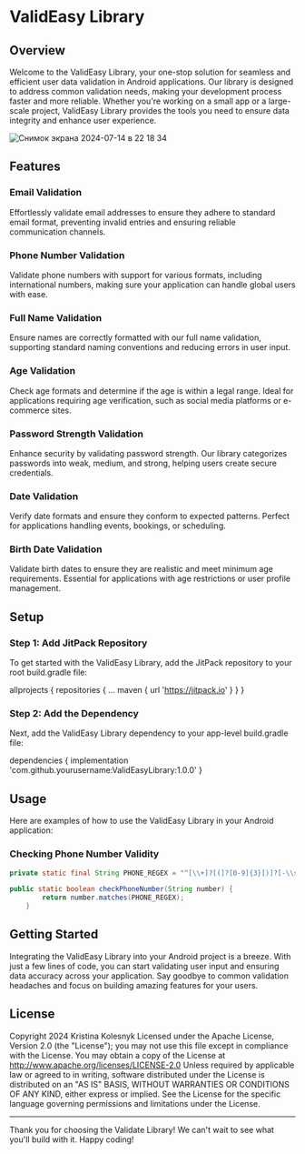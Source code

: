 # ValidEasy Library

## Overview

Welcome to the ValidEasy Library, your one-stop solution for seamless and efficient user data validation in Android applications. Our library is designed to address common validation needs, making your development process faster and more reliable. Whether you're working on a small app or a large-scale project, ValidEasy Library provides the tools you need to ensure data integrity and enhance user experience.

![Снимок экрана 2024-07-14 в 22 18 34](https://github.com/user-attachments/assets/17f4b2e7-0893-4b9f-8652-c3a0aa541746)

## Features

### Email Validation
Effortlessly validate email addresses to ensure they adhere to standard email format, preventing invalid entries and ensuring reliable communication channels.

### Phone Number Validation
Validate phone numbers with support for various formats, including international numbers, making sure your application can handle global users with ease.

### Full Name Validation
Ensure names are correctly formatted with our full name validation, supporting standard naming conventions and reducing errors in user input.

### Age Validation
Check age formats and determine if the age is within a legal range. Ideal for applications requiring age verification, such as social media platforms or e-commerce sites.

### Password Strength Validation
Enhance security by validating password strength. Our library categorizes passwords into weak, medium, and strong, helping users create secure credentials.

### Date Validation
Verify date formats and ensure they conform to expected patterns. Perfect for applications handling events, bookings, or scheduling.

### Birth Date Validation
Validate birth dates to ensure they are realistic and meet minimum age requirements. Essential for applications with age restrictions or user profile management.

## Setup

### Step 1: Add JitPack Repository

To get started with the ValidEasy Library, add the JitPack repository to your root build.gradle file:

allprojects {
  repositories {
    ...
    maven { url 'https://jitpack.io' }
  }
}

### Step 2: Add the Dependency

Next, add the ValidEasy Library dependency to your app-level build.gradle file:

dependencies {
  implementation 'com.github.yourusername:ValidEasyLibrary:1.0.0'
}

## Usage
Here are examples of how to use the ValidEasy Library in your Android application:

### Checking Phone Number Validity
```java
private static final String PHONE_REGEX = "^[\\+]?[(]?[0-9]{3}[)]?[-\\s\\.]?[0-9]{3}[-\\s\\.]?[0-9]{4,6}$";

public static boolean checkPhoneNumber(String number) {
        return number.matches(PHONE_REGEX);
    }
```

## Getting Started

Integrating the ValidEasy Library into your Android project is a breeze. With just a few lines of code, you can start validating user input and ensuring data accuracy across your application. Say goodbye to common validation headaches and focus on building amazing features for your users.


## License

Copyright 2024 Kristina Kolesnyk
Licensed under the Apache License, Version 2.0 (the "License"); you may not use this file except in compliance with the License.
You may obtain a copy of the License at
http://www.apache.org/licenses/LICENSE-2.0
Unless required by applicable law or agreed to in writing, software distributed under the License is distributed on an "AS IS" BASIS, WITHOUT WARRANTIES OR CONDITIONS OF ANY KIND, either express or implied.
See the License for the specific language governing permissions and limitations under the License.



---

Thank you for choosing the Validate Library! We can't wait to see what you'll build with it. Happy coding!
